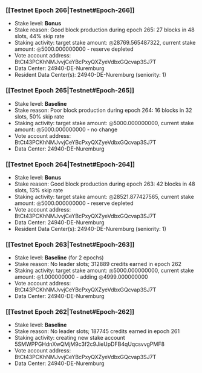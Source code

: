 ### [[Testnet Epoch 266|Testnet#Epoch-266]]
* Stake level: **Bonus**
* Stake reason: Good block production during epoch 265: 27 blocks in 48 slots, 44% skip rate
* Staking activity: target stake amount: ◎28769.565487322, current stake amount: ◎5000.000000000 - reserve depleted
* Vote account address: BtCt43PCKhNMJvvjCeYBcPxyQXZyeVdbxGQcvap3SJ7T
* Data Center: 24940-DE-Nuremburg
* Resident Data Center(s): 24940-DE-Nuremburg (seniority: 1)
### [[Testnet Epoch 265|Testnet#Epoch-265]]
* Stake level: **Baseline**
* Stake reason: Poor block production during epoch 264: 16 blocks in 32 slots, 50% skip rate
* Staking activity: target stake amount: ◎5000.000000000, current stake amount: ◎5000.000000000 - no change
* Vote account address: BtCt43PCKhNMJvvjCeYBcPxyQXZyeVdbxGQcvap3SJ7T
* Data Center: 24940-DE-Nuremburg
### [[Testnet Epoch 264|Testnet#Epoch-264]]
* Stake level: **Bonus**
* Stake reason: Good block production during epoch 263: 42 blocks in 48 slots, 13% skip rate
* Staking activity: target stake amount: ◎28521.877427565, current stake amount: ◎5000.000000000 - reserve depleted
* Vote account address: BtCt43PCKhNMJvvjCeYBcPxyQXZyeVdbxGQcvap3SJ7T
* Data Center: 24940-DE-Nuremburg
* Resident Data Center(s): 24940-DE-Nuremburg (seniority: 1)
### [[Testnet Epoch 263|Testnet#Epoch-263]]
* Stake level: **Baseline** (for 2 epochs)
* Stake reason: No leader slots; 312889 credits earned in epoch 262
* Staking activity: target stake amount: ◎5000.000000000, current stake amount: ◎1.000000000 - adding ◎4999.000000000
* Vote account address: BtCt43PCKhNMJvvjCeYBcPxyQXZyeVdbxGQcvap3SJ7T
* Data Center: 24940-DE-Nuremburg
### [[Testnet Epoch 262|Testnet#Epoch-262]]
* Stake level: **Baseline**
* Stake reason: No leader slots; 187745 credits earned in epoch 261
* Staking activity: creating new stake account 5SMWPPGHdnXwQMjM9c3f2c9JieUpDFB4qUqcsvvgPMF8
* Vote account address: BtCt43PCKhNMJvvjCeYBcPxyQXZyeVdbxGQcvap3SJ7T
* Data Center: 24940-DE-Nuremburg